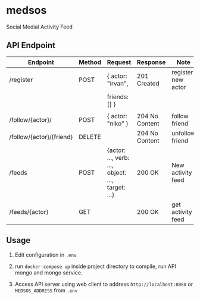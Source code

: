 # medsos

Social Medial Activity Feed

## API Endpoint

| Endpoint  | Method | Request           | Response    | Note               |
|-----------|--------|-------------------|-------------|--------------------|
| /register | POST   | { actor: "irvan", | 201 Created | register new actor |
|           |        |   friends: [] }   |             |                    |
|           |        |                   |             |                    |
| /follow/{actor}/ | POST | { actor: "niko" } | 204 No Content | follow friend |
| /follow/{actor}/{friend} | DELETE | | 204 No Content | unfollow friend |
| /feeds | POST | {actor: ..., verb: ..., object: ..., target: ...}| 200 OK | New activity feed |
| /feeds/{actor} | GET | | 200 OK | get activity feed |

## Usage

1. Edit configuration in `.env`

2. run `docker-compose up` inside project directory to compile, run API mongo and mongo service.

3. Access API server using web client to address `http://localhost:8080` or `MEDSOS_ADDRESS` from `.env`
